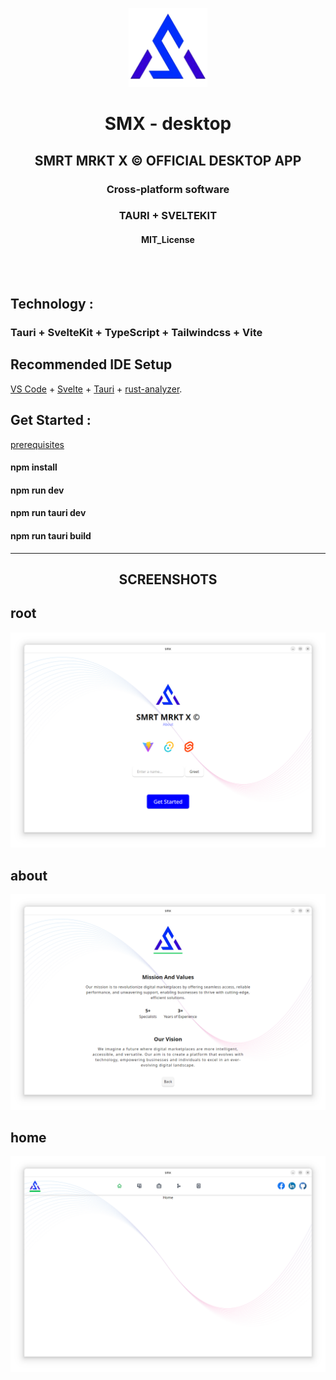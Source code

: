 <p align="center">
<img src="src/lib/images/logo/smx.png" alt="SMX Logo" width="25%">
</p>

<h1 align="center">SMX - desktop</h1>

<h2 align="center">SMRT MRKT X © OFFICIAL DESKTOP APP</h2>

<h3 align="center">Cross-platform software</h3>

<h3 align="center">TAURI + SVELTEKIT</h3>

<h4 align="center">MIT_License</h4>

<br> <br>

## Technology :

### Tauri + SvelteKit + TypeScript + Tailwindcss + Vite

## Recommended IDE Setup

[VS Code](https://code.visualstudio.com/) + [Svelte](https://marketplace.visualstudio.com/items?itemName=svelte.svelte-vscode) + [Tauri](https://marketplace.visualstudio.com/items?itemName=tauri-apps.tauri-vscode) + [rust-analyzer](https://marketplace.visualstudio.com/items?itemName=rust-lang.rust-analyzer).

## Get Started :

[prerequisites](https://v2.tauri.app/start/prerequisites/)

#### npm install

#### npm run dev

#### npm run tauri dev

#### npm run tauri build

<hr>

<h2 align="center">SCREENSHOTS</h2>

## root

<img src="src/lib/images/git/root.png" alt="root screenshot" >

## about

<img src="src/lib/images/git/about.png" alt="about screenshot" >

## home

<img src="src/lib/images/git/home.png" alt="home screenshot" >
